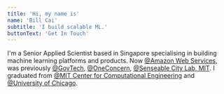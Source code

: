 ```yaml
---
title: 'Hi, my name is'
name: 'Bill Cai'
subtitle: 'I build scalable ML.'
buttonText: 'Get In Touch'
---
```


I'm a Senior Applied Scientist based in Singapore specialising in building machine learning platforms and products. Now [@Amazon Web Services](https://aws.amazon.com/), was previously [@GovTech](https://www.tech.gov.sg), [@OneConcern](https://www.oneconcern.com), [@Senseable City Lab, MIT](https://senseable.mit.edu). I graduated from [@MIT Center for Computational Engineering](https://cce.mit.edu) and [@University of Chicago](https://www.uchicago.edu).
